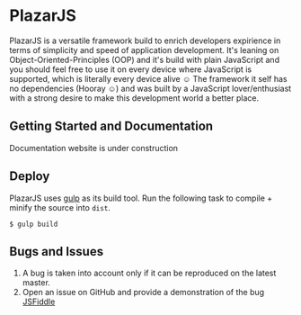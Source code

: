 # PlazarJS

PlazarJS is a versatile framework build to enrich developers expirience in terms of simplicity and speed of application development. 
It's leaning on Object-Oriented-Principles (OOP) and it's build with plain JavaScript and you should feel free to use it on every device where JavaScript is supported, which is literally every device alive &#x263A; The framework it self has no dependencies (Hooray &#x263A;) and was built by a JavaScript lover/enthusiast with a strong desire to make this development world a better place.

## Getting Started and Documentation

Documentation website is under construction

## Deploy

PlazarJS uses [gulp](http://gulpjs.com/) as its build tool. Run the following task to compile + minify the source into `dist`.

```
$ gulp build
```

## Bugs and Issues

1. A bug is taken into account only if it can be reproduced on the latest master.
2. Open an issue on GitHub and provide a demonstration of the bug [JSFiddle](http://jsfiddle.net/)
